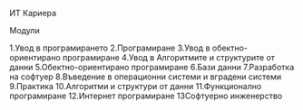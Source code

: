ИТ Кариера

Модули

1.Увод в програмирането
2.Програмиране
3.Увод в обектно-ориентирано програмиране
4.Увод в Алгоритмите и структурите от данни
5.Обектно-ориентирано програмиране
6.Бази данни
7.Разработка на софтуер
8.Въведение в операционни системи и вградени системи
9.Практика
10.Алгоритми и структури от данни
11.Функционално програмиране
12.Интернет програмиране
13Софтуерно инженерство
